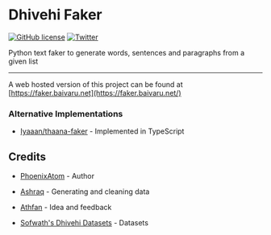 # Dhivehi Faker
[![GitHub license](https://img.shields.io/github/license/baivaru/BaivaruFaker?style=flat-square)](https://github.com/baivaru/BaivaruFaker/blob/master/LICENSE)
[![Twitter](https://img.shields.io/twitter/url?style=social&url=https%3A%2F%2Fgithub.com%2Fbaivaru%2FBaivaruFaker)](https://twitter.com/intent/tweet?text=Wow:&url=https%3A%2F%2Fgithub.com%2Fbaivaru%2FBaivaruFaker)

Python text faker to generate words, sentences and paragraphs from a given list

---

A web hosted version of this project can be found at [https://faker.baivaru.net](https://faker.baivaru.net/)


### Alternative Implementations
- [Iyaaan/thaana-faker](https://github.com/Iyaaan/thaana-faker) - Implemented in TypeScript


## Credits
* [PhoenixAtom](https://github.com/PhoenixAtom) - Author

* [Ashraq](https://github.com/ashraq1455) - Generating and cleaning data

* [Athfan](https://github.com/athfan) - Idea and feedback

* [Sofwath's Dhivehi Datasets](https://github.com/Sofwath/DhivehiDatasets) - Datasets
